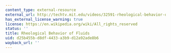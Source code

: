 ```yaml
---
content_type: external-resource
external_url: http://techtv.mit.edu/videos/32591-rheological-behavior-of-fluids
has_external_license_warning: true
license: https://en.wikipedia.org/wiki/All_rights_reserved
status: ''
title: Rheological Behavior of Fluids
uid: d25b455b-d8df-4433-a3b9-d12a92ade8b6
wayback_url: ''
---
```

